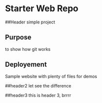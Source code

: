 # Starter Web Repo

##Header
simple project

## Purpose
to show how git works

## Deployement
Sample website with plenty of files for demos

##header2
let see the difference

##header3
this is header 3, brrrr